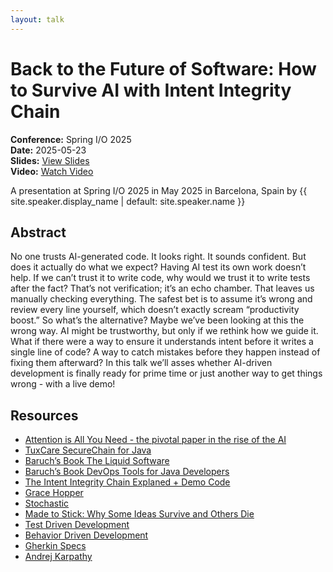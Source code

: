 ```yaml
---
layout: talk
---
```


<!-- Source: https://speaking.jbaru.ch/RwiRvR/back-to-the-future-of-software-how-to-survive-ai-with-intent-integrity-chain -->
# Back to the Future of Software: How to Survive AI with Intent Integrity Chain

**Conference:** Spring I/O 2025  
**Date:** 2025-05-23  
**Slides:** [View Slides](https://drive.google.com/file/d/18Q1VECgCdsXZp6Tax-8ZW1n84UmXEKMW/view)  
**Video:** [Watch Video](https://youtu.be/wb2C2ju_xRg)  

A presentation at Spring I/O 2025 in
                    May 2025 in
                    Barcelona, Spain by 
                    {{ site.speaker.display_name | default: site.speaker.name }}

## Abstract

No one trusts AI-generated code. It looks right. It sounds confident. But does it actually do what we expect?
Having AI test its own work doesn’t help. If we can’t trust it to write code, why would we trust it to write tests after the fact? That’s not verification; it’s an echo chamber.
That leaves us manually checking everything. The safest bet is to assume it’s wrong and review every line yourself, which doesn’t exactly scream “productivity boost.”
So what’s the alternative?
Maybe we’ve been looking at this the wrong way. AI might be trustworthy, but only if we rethink how we guide it. What if there were a way to ensure it understands intent before it writes a single line of code? A way to catch mistakes before they happen instead of fixing them afterward?
In this talk we’ll asses whether AI-driven development is finally ready for prime time or just another way to get things wrong - with a live demo!

## Resources

- [Attention is All You Need - the pivotal paper in the rise of the AI](https://arxiv.org/pdf/1706.03762)
- [TuxCare SecureChain for Java](https://tuxcare.com/securechain-for-java/)
- [Baruch’s Book The Liquid Software](https://amzn.to/4jXSS3X)
- [Baruch’s Book DevOps Tools for Java Developers](https://amzn.to/4mjQje4)
- [The Intent Integrity Chain Explaned + Demo Code](https://github.com/jbaruch/intent-integrity-chain)
- [Grace Hopper](https://pl.wikipedia.org/wiki/Grace_Hopper)
- [Stochastic](https://en.wikipedia.org/wiki/Stochastic)
- [Made to Stick: Why Some Ideas Survive and Others Die](https://amzn.to/45eNTat)
- [Test Driven Development](https://en.wikipedia.org/wiki/Test-driven_development)
- [Behavior Driven Development](https://en.wikipedia.org/wiki/Behavior-driven_development)
- [Gherkin Specs](https://cucumber.io/docs/gherkin/)
- [Andrej Karpathy](https://karpathy.ai/)
